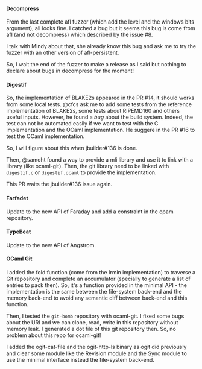 #### Decompress

From the last complete afl fuzzer (which add the level and the windows
bits argument), all looks fine. I catched a bug but it seems this bug
is come from afl (and not decompress) which described by the issue #8.

I talk with Mindy about that, she already know this bug and ask me to
try the fuzzer with an other version of afl-persistent.

So, I wait the end of the fuzzer to make a release as I said but
nothing to declare about bugs in decompress for the moment!

#### Digestif

So, the implementation of BLAKE2s appeared in the PR #14, it should
works from some local tests. @cfcs ask me to add some tests from the
reference implementation of BLAKE2s, some tests about RIPEMD160 and
others useful inputs. However, he found a *bug* about the build
system. Indeed, the test can not be automated easily if we want to
test with the C implementation and the OCaml implementation. He
suggere in the PR #16 to test the OCaml implementation.

So, I will figure about this when jbuilder#136 is done.

Then, @samoht found a way to provide a mli library and use it to link
with a library (like ocaml-git). Then, the git library need to be
linked with `digestif.c` or `digestif.ocaml` to provide the
implementation.

This PR waits the jbuilder#136 issue again.

#### Farfadet

Update to the new API of Faraday and add a constraint in the opam repository.

#### TypeBeat

Update to the new API of Angstrom.

#### OCaml Git

I added the fold function (come from the Irmin implementation) to
traverse a Git repository and complete an accumulator (specially to
generate a list of entries to pack then). So, it's a function provided
in the minimal API - the implementation is the same between the
file-system back-end and the memory back-end to avoid any semantic
diff between back-end and this function.

Then, I tested the `git-bomb` repository with ocaml-git. I fixed some
bugs about the URI and we can clone, read, write in this repository
without memory leak. I generated a dot file of this git repository
then. So, no problem about this repo for ocaml-git!

I added the ogit-cat-file and the ogit-http-ls binary as ogit did
previously and clear some module like the Revision module and the Sync
module to use the minimal interface instead the file-system back-end.
